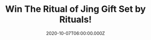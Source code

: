 ---
campaign-uuid: "c-e31ec776-2738-4538-8322-c6955073c980"
type: "Competition"
category: "Gift"
date: "2020-10-07T06:00:00.000Z"
end-date: "2020-12-07T23:59:00.000Z"
disable-form: false
is_promoted: true
has_entry_page: true
title: "Win The Ritual of Jing Gift Set by Rituals!"
competition-description: "<p>Inspired by the ancient Chinese concept of Jing, representing\
  \ calmness, stillness and tranquillity, The Ritual of Jing helps you find your path\
  \ to inner peace and cultivate the art of calm and tranquillity.</p>\n<p>We are\
  \ giving you the chance of wining this amazing gift set and get ready to create\
  \ a personal sanctuary and achieve deep relaxation with it.</p>\n"
hero-header: "Win The Ritual of Jing Gift Set by Rituals!"
terms-confirmation: "N/A"
banner-img: "https://assets.expresslyapp.com/asset-dc043c0f-24c1-4693-8981-1fc29463da78.jpg"
logo-left-href: "http://club.expressly.io"
logo-left-image: "https://assets.expresslyapp.com/asset-1925671c-6dd5-413b-a5e3-161ee5df0f49.jpg"
logo-left-title: "Expressly club"
bg-image-hero: "https://assets.expresslyapp.com/asset-34046081-b77c-415e-8651-da175833a423.jpg"
bg-image-first: "https://assets.expresslyapp.com/asset-0e2f95c1-bdfc-4e04-97b2-103d598409fa.jpg"
section1-content: "<p>Inspired by the ancient Chinese concept of Jing, representing\
  \ calmness, stillness and tranquillity, The Ritual of Jing helps you find your path\
  \ to inner peace and cultivate the art of calm and tranquillity. This wonderful\
  \ gift pack is the perfect present for a friend or family member or for treating\
  \ yourself! Contains a Shower Foam, body scrub, body cream and scented candle.</p>\n\
  <p>Create a personal sanctuary and achieve deep relaxation and restful sleep with\
  \ meaningful routines.</p>\n"
entry-title: "Win The Ritual of Jing Gift Set by Rituals!"
entry-content: "<p>Enter the draw to win The Ritual of Jing Gift Set by Rituals by\
  \ completing the form below before 23:59 on the 7th of December  2020.</p>\n"
has-winner: false
prize-description: "The Ritual of Jing Gift Set by Rituals!"
special-conditions: "Multiple entries are allowed up to one every day."
country-restrictions:
- "GB"
---